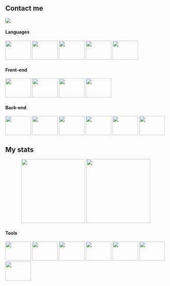 ## Contact me
<div>
 <a href="https://www.linkedin.com/in/marcelo-kodaira-de-almeida-434571252/" target="_blank">
 <img src="https://img.shields.io/badge/LinkedIn-0077B5?style=for-the-badge&logo=linkedin&logoColor=white" target="_blank"/>
</a>
 

#### Languages
<div>
<img height="60" width="80" src="https://cdn.jsdelivr.net/gh/devicons/devicon/icons/html5/html5-plain-wordmark.svg" />
<img height="60" width="80" src="https://cdn.jsdelivr.net/gh/devicons/devicon/icons/css3/css3-plain-wordmark.svg" />
<img height="60" width="80" src="https://cdn.jsdelivr.net/gh/devicons/devicon/icons/javascript/javascript-original.svg" />
<img height="60" width="80" src="https://cdn.jsdelivr.net/gh/devicons/devicon/icons/typescript/typescript-original.svg" />
<img height="60" width="80" src="https://cdn.jsdelivr.net/gh/devicons/devicon/icons/python/python-original.svg" />
 
</div>

#### Front-end
<div>
 <img height="60" width="80" src="https://cdn.jsdelivr.net/gh/devicons/devicon/icons/react/react-original.svg" />
 <img height="60" width="80" src="https://cdn.jsdelivr.net/gh/devicons/devicon/icons/materialui/materialui-original.svg" />
 <img height="60" width="80" src="https://cdn.jsdelivr.net/gh/devicons/devicon/icons/redux/redux-original.svg" />
 <img height="60" width="80" src="https://cdn.jsdelivr.net/gh/devicons/devicon/icons/sass/sass-original.svg" />
</div>

#### Back-end
<div>
 <img height="60" width="80" src="https://cdn.jsdelivr.net/gh/devicons/devicon/icons/postgresql/postgresql-original.svg" />
 <img height="60" width="80" src="https://cdn.jsdelivr.net/gh/devicons/devicon/icons/mysql/mysql-plain.svg" />
 <img height="60" width="80" src="https://cdn.jsdelivr.net/gh/devicons/devicon/icons/nodejs/nodejs-original.svg" />
 <img height="60" width="80" src="https://cdn.jsdelivr.net/gh/devicons/devicon/icons/express/express-original-wordmark.svg" />
 <img height="60" width="80" src="https://cdn.jsdelivr.net/gh/devicons/devicon/icons/jest/jest-plain.svg" />
 <img height="60" width="80" src="https://cdn.jsdelivr.net/gh/devicons/devicon/icons/django/django-plain.svg" />
</div>

## My stats
<div align="center">
 <img height="200em"  src="https://github-readme-stats.vercel.app/api?username=marcelo-kodaira&count_private=true&show_icons=true&theme=codeSTACKr" />
 <img height="200em"  src="https://github-readme-stats.vercel.app/api/top-langs/?username=marcelo-kodaira&theme=codeSTACKr&langs_count=3" />
</div>
          

#### Tools
<div>
 <img height="60" width="80" src="https://cdn.jsdelivr.net/gh/devicons/devicon/icons/docker/docker-plain-wordmark.svg" />
 <img height="60" width="80" src="https://cdn.jsdelivr.net/gh/devicons/devicon/icons/anaconda/anaconda-plain.svg" />
 <img height="60" width="80" src="https://cdn.jsdelivr.net/gh/devicons/devicon/icons/git/git-plain.svg" />
 <img height="60" width="80" src="https://cdn.jsdelivr.net/gh/devicons/devicon/icons/github/github-original.svg" />
 <img height="60" width="80" src="https://cdn.jsdelivr.net/gh/devicons/devicon/icons/trello/trello-plain.svg" />
 <img height="60" width="80" src="https://cdn.jsdelivr.net/gh/devicons/devicon/icons/jira/jira-plain.svg" />
 <img height="60" width="80" src="https://cdn.jsdelivr.net/gh/devicons/devicon/icons/slack/slack-original.svg" />             
</div>
